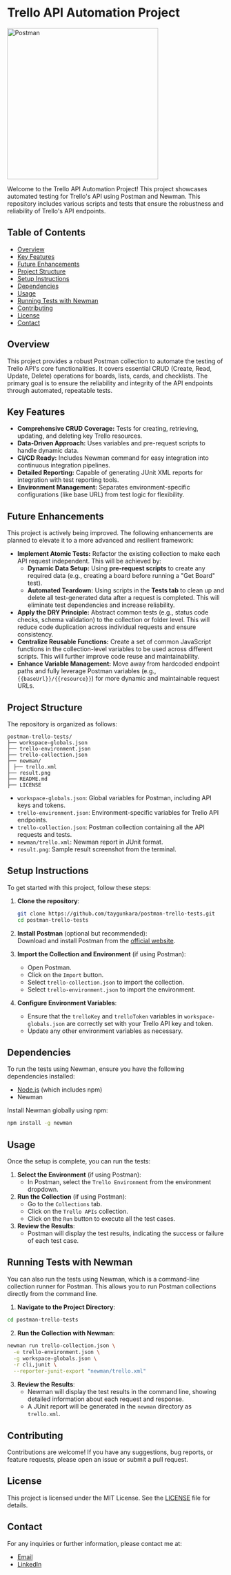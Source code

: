 # Trello API Automation Project

<a href="https://rest-assured.io/"><img src="https://miro.medium.com/v2/1*QOx_tPV5wJnhTzAGhfIiLA.png" width="350" alt="Postman"/></a>


Welcome to the Trello API Automation Project! This project showcases automated testing for Trello's API using Postman and Newman. This repository includes various scripts and tests that ensure the robustness and reliability of Trello's API endpoints.


## Table of Contents
- [Overview](#overview)
- [Key Features](#key-features)
- [Future Enhancements](#future-enhancements)
- [Project Structure](#project-structure)
- [Setup Instructions](#setup-instructions)
- [Dependencies](#dependencies)
- [Usage](#usage)
- [Running Tests with Newman](#running-tests-with-newman)
- [Contributing](#contributing)
- [License](#license)
- [Contact](#contact)

## Overview

This project provides a robust Postman collection to automate the testing of Trello API's core functionalities. It covers essential CRUD (Create, Read, Update, Delete) operations for boards, lists, cards, and checklists. The primary goal is to ensure the reliability and integrity of the API endpoints through automated, repeatable tests.

## Key Features
- **Comprehensive CRUD Coverage:** Tests for creating, retrieving, updating, and deleting key Trello resources.
- **Data-Driven Approach:** Uses variables and pre-request scripts to handle dynamic data.
- **CI/CD Ready:** Includes Newman command for easy integration into continuous integration pipelines.
- **Detailed Reporting:** Capable of generating JUnit XML reports for integration with test reporting tools.
- **Environment Management:** Separates environment-specific configurations (like base URL) from test logic for flexibility.

## Future Enhancements
This project is actively being improved. The following enhancements are planned to elevate it to a more advanced and resilient framework:

- **Implement Atomic Tests:** Refactor the existing collection to make each API request independent. This will be achieved by:
    - **Dynamic Data Setup:** Using **pre-request scripts** to create any required data (e.g., creating a board before running a "Get Board" test).
    - **Automated Teardown:** Using scripts in the **Tests tab** to clean up and delete all test-generated data after a request is completed. This will eliminate test dependencies and increase reliability.
- **Apply the DRY Principle:** Abstract common tests (e.g., status code checks, schema validation) to the collection or folder level. This will reduce code duplication across individual requests and ensure consistency.
- **Centralize Reusable Functions:** Create a set of common JavaScript functions in the collection-level variables to be used across different scripts. This will further improve code reuse and maintainability.
- **Enhance Variable Management:** Move away from hardcoded endpoint paths and fully leverage Postman variables (e.g., `{{baseUrl}}/{{resource}}`) for more dynamic and maintainable request URLs.

## Project Structure

The repository is organized as follows:

```
postman-trello-tests/ 
├── workspace-globals.json 
├── trello-environment.json 
├── trello-collection.json 
├── newman/ 
│ ├── trello.xml 
├── result.png 
├── README.md
├── LICENSE
```

- `workspace-globals.json`: Global variables for Postman, including API keys and tokens.
- `trello-environment.json`: Environment-specific variables for Trello API endpoints.
- `trello-collection.json`: Postman collection containing all the API requests and tests.
- `newman/trello.xml`: Newman report in JUnit format.
- `result.png`: Sample result screenshot from the terminal.

## Setup Instructions

To get started with this project, follow these steps:

1. **Clone the repository**:  
    ```bash
    git clone https://github.com/taygunkara/postman-trello-tests.git
    cd postman-trello-tests
    ```

2. **Install Postman** (optional but recommended):  
    Download and install Postman from the [official website](https://www.postman.com/downloads/).

3. **Import the Collection and Environment** (if using Postman):  
    - Open Postman.
    - Click on the `Import` button.
    - Select `trello-collection.json` to import the collection.
    - Select `trello-environment.json` to import the environment.

4. **Configure Environment Variables**:  
    - Ensure that the `trelloKey` and `trelloToken` variables in `workspace-globals.json` are correctly set with your Trello API key and token.
    - Update any other environment variables as necessary.

## Dependencies

To run the tests using Newman, ensure you have the following dependencies installed:

- [Node.js](https://nodejs.org/) (which includes npm)
- Newman

Install Newman globally using npm:

```bash
npm install -g newman
```

## Usage

Once the setup is complete, you can run the tests:

1. **Select the Environment** (if using Postman):
    - In Postman, select the `Trello Environment` from the environment dropdown.
2. **Run the Collection** (if using Postman):
    - Go to the `Collections` tab.
    - Click on the `Trello APIs` collection.
    - Click on the `Run` button to execute all the test cases.
3. **Review the Results**:
    - Postman will display the test results, indicating the success or failure of each test case.

## Running Tests with Newman

You can also run the tests using Newman, which is a command-line collection runner for Postman. This allows you to run Postman collections directly from the command line.

1. **Navigate to the Project Directory**:

```bash
cd postman-trello-tests
```

2. **Run the Collection with Newman**:

```bash
newman run trello-collection.json \
  -e trello-environment.json \
  -g workspace-globals.json \
  -r cli,junit \
  --reporter-junit-export "newman/trello.xml"
```

3. **Review the Results**:
	- Newman will display the test results in the command line, showing detailed information about each request and response.
	- A JUnit report will be generated in the `newman` directory as `trello.xml`.

## Contributing
Contributions are welcome! If you have any suggestions, bug reports, or feature requests, please open an issue or submit a pull request.

## License
This project is licensed under the MIT License. See the [LICENSE](LICENSE) file for details.

## Contact
For any inquiries or further information, please contact me at:
- [Email](mailto:kara.taygun@gmail.com)
- [LinkedIn](https://www.linkedin.com/in/taygunkara/) 
